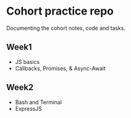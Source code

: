 # Cohort practice repo

Documenting the cohort notes, code and tasks.

## Week1

- JS basics
- Callbacks, Promises, & Async-Await

## Week2

- Bash and Terminal
- ExpressJS
